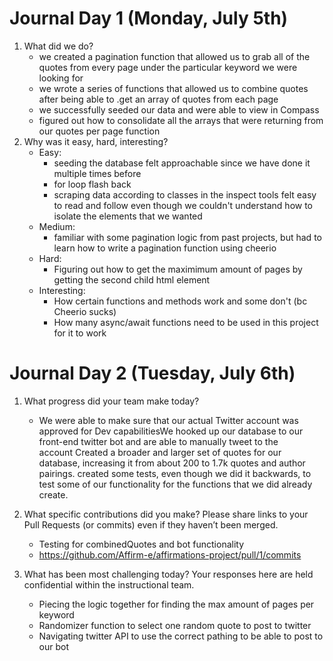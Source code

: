 # Journal Day 1 (Monday, July 5th)
1. What did we do? 
    - we created a pagination function that allowed us to grab all of the quotes from every page under the particular keyword we were looking for 
    - we wrote a series of functions that allowed us to combine quotes after being able to .get an array of quotes from each page 
    - we successfully seeded our data and were able to view in Compass 
    - figured out how to consolidate all the arrays that were returning from our quotes per page function
2. Why was it easy, hard, interesting? 
    - Easy: 
        - seeding the database felt approachable since we have done it multiple times before 
        - for loop flash back
        - scraping data according to classes in the inspect tools felt easy to read and follow even though we couldn't understand how to isolate the elements that we wanted 
    - Medium:
        - familiar with some pagination logic from past projects, but had to learn how to write a pagination function using cheerio 
    - Hard: 
        - Figuring out how to get the maximimum amount of pages by getting the second child html element 
    - Interesting: 
        - How certain functions and methods work and some don't (bc Cheerio sucks)
        - How many async/await functions need to be used in this project for it to work 

# Journal Day 2 (Tuesday, July 6th)
1. What progress did your team make today?
    - We were able to make sure that our actual Twitter account was approved for Dev capabilitiesWe hooked up our database to our front-end twitter bot and are able to manually tweet to the account Created a broader and larger set of quotes for our database, increasing it from about 200 to 1.7k quotes and author pairings. created some tests, even though we did it backwards, to test some of our functionality for the functions that we did already create.

2. What specific contributions did you make? Please share links to your Pull Requests (or commits) even if they haven’t been merged.
    - Testing for combinedQuotes and bot functionality
    - https://github.com/Affirm-e/affirmations-project/pull/1/commits

3. What has been most challenging today? Your responses here are held confidential within the instructional team.
    - Piecing the logic together for finding the max amount of pages per keyword 
    - Randomizer function to select one random quote to post to twitter
    - Navigating twitter API to use the correct pathing to be able to post to our bot
